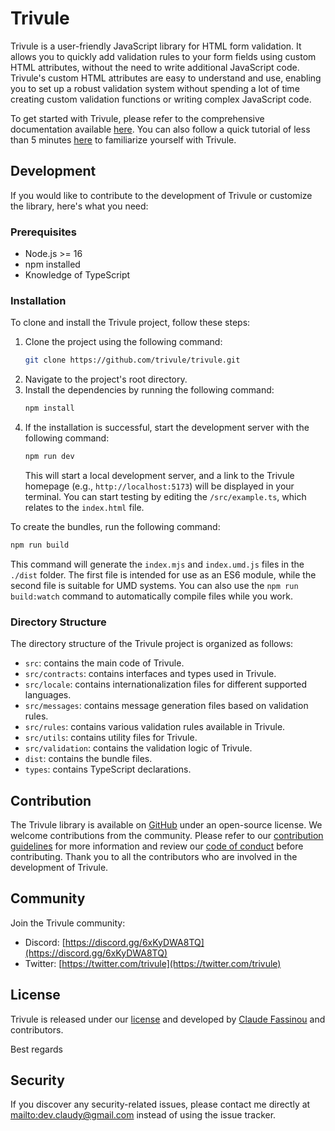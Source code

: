 # Trivule

Trivule is a user-friendly JavaScript library for HTML form validation. It allows you to quickly add validation rules to your form fields using custom HTML attributes, without the need to write additional JavaScript code. Trivule's custom HTML attributes are easy to understand and use, enabling you to set up a robust validation system without spending a lot of time creating custom validation functions or writing complex JavaScript code.
 
To get started with Trivule, please refer to the comprehensive documentation available [here](http://www.trivule.com/). You can also follow a quick tutorial of less than 5 minutes [here](http://www.trivule.com/docs/tutorial) to familiarize yourself with Trivule.

## Development

If you would like to contribute to the development of Trivule or customize the library, here's what you need:

### Prerequisites

- Node.js >= 16
- npm installed
- Knowledge of TypeScript

### Installation

To clone and install the Trivule project, follow these steps:

1. Clone the project using the following command:
   ```bash
   git clone https://github.com/trivule/trivule.git
   ```
2. Navigate to the project's root directory.
3. Install the dependencies by running the following command:
   ```bash
   npm install
   ```
4. If the installation is successful, start the development server with the following command:
   ```bash
   npm run dev
   ```
   This will start a local development server, and a link to the Trivule homepage (e.g., `http://localhost:5173`) will be displayed in your terminal. You can start testing by editing the `/src/example.ts`, which relates to the `index.html` file.

To create the bundles, run the following command:
   ```bash
   npm run build
   ```
   This command will generate the `index.mjs` and `index.umd.js` files in the `./dist` folder. The first file is intended for use as an ES6 module, while the second file is suitable for UMD systems. You can also use the `npm run build:watch` command to automatically compile files while you work.

### Directory Structure

The directory structure of the Trivule project is organized as follows:
- `src`: contains the main code of Trivule.
- `src/contracts`: contains interfaces and types used in Trivule.
- `src/locale`: contains internationalization files for different supported languages.
- `src/messages`: contains message generation files based on validation rules.
- `src/rules`: contains various validation rules available in Trivule.
- `src/utils`: contains utility files for Trivule.
- `src/validation`: contains the validation logic of Trivule.
- `dist`: contains the bundle files.
- `types`: contains TypeScript declarations.

## Contribution

The Trivule library is available on [GitHub](https://github.com/trivule/trivule) under an open-source license. We welcome contributions from the community. Please refer to our [contribution guidelines](http://www.trivule.com/docs/contribution) for more information and review our [code of conduct](http://www.trivule.com/docs/contribution#code-de-conduite) before contributing. Thank you to all the contributors who are involved in the development of Trivule.

## Community

Join the Trivule community:
- Discord: [https://discord.gg/6xKyDWA8TQ](https://discord.gg/6xKyDWA8TQ)
- Twitter: [https://twitter.com/trivule](https://twitter.com/trivule)


## License

Trivule is released under our [license](http://www.trivule.com/docs/license) and developed by [Claude Fassinou](https://github.com/Claudye) and contributors.

Best regards

## Security

If you discover any security-related issues, please contact me directly at [mailto:dev.claudy@gmail.com](dev.claudy@gmail.com) instead of using the issue tracker.